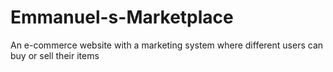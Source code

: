 # Emmanuel-s-Marketplace
An e-commerce website with a marketing system where different users can buy or sell their items
